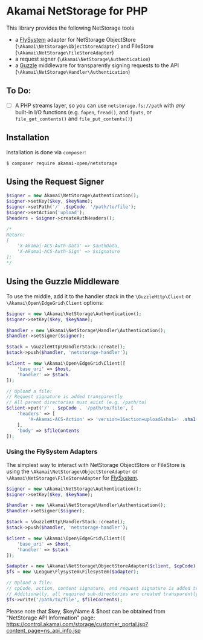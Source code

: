 # Akamai NetStorage for PHP

This library provides the following NetStorage tools
 
- a [FlySystem](http://flysystem.thephpleague.com) adapter for NetStorage ObjectStore (`\Akamai\NetStorage\ObjectStoreAdapter`) and FileStore (`\Akamai\NetStorage\FileStoreAdapter`)
- a request signer (`\Akamai\NetStorage\Authentication`)
- a [Guzzle](http://guzzlephp.org) middleware for transparently signing requests to the API (`\Akamai\NetStorage\Handler\Authentication`)

## To Do:

- [ ] A PHP streams layer, so you can use `netstorage.fs://path` with _any_ built-in I/O functions (e.g. `fopen`, `fread()`, and `fputs`, or `file_get_contents()` and `file_put_contents()`)

## Installation

Installation is done via `composer`:

```
$ composer require akamai-open/netstorage
```

## Using the Request Signer

```php
$signer = new Akamai\NetStorage\Authentication();
$signer->setKey($key, $keyName);
$signer->setPath('/' .$cpCode. '/path/to/file');
$signer->setAction('upload');
$headers = $signer->createAuthHeaders();

/*
Return:
[
    'X-Akamai-ACS-Auth-Data' => $authData,
    'X-Akamai-ACS-Auth-Sign' => $signature
];
*/
```

## Using the Guzzle Middleware

To use the middle, add it to the handler stack in the `\GuzzleHttp\Client` or `\Akamai\Open\EdgeGrid\Client` options:

```php
$signer = new \Akamai\NetStorage\Authentication();
$signer->setKey($key, $keyName);

$handler = new \Akamai\NetStorage\Handler\Authentication();
$handler->setSigner($signer);

$stack = \GuzzleHttp\HandlerStack::create();
$stack->push($handler, 'netstorage-handler');

$client = new \Akamai\Open\EdgeGrid\Client([
    'base_uri' => $host,
    'handler' => $stack
]);

// Upload a file:
// Request signature is added transparently
// All parent directories must exist (e.g. /path/to)
$client->put('/' . $cpCode . '/path/to/file', [
    'headers' => [
        'X-Akamai-ACS-Action' => 'version=1&action=upload&sha1=' .sha1($fileContents)
    ],
    'body' => $fileContents
]);
```

### Using the FlySystem Adapters

The simplest way to interact with NetStorage ObjectStore or FileStore is using the `\Akamai\NetStorage\ObjectStoreAdapter` or `\Akamai\NetStorage\FileStoreAdapter` for [FlySystem](http://flysystem.thephpleague.com).

```php
$signer = new \Akamai\NetStorage\Authentication();
$signer->setKey($key, $keyName);

$handler = new \Akamai\NetStorage\Handler\Authentication();
$handler->setSigner($signer);

$stack = \GuzzleHttp\HandlerStack::create();
$stack->push($handler, 'netstorage-handler');

$client = new \Akamai\Open\EdgeGrid\Client([
    'base_uri' => $host,
    'handler' => $stack
]);

$adapter = new \Akamai\NetStorage\ObjectStoreAdapter($client, $cpCode);
$fs = new \League\Flysystem\Filesystem($adapter);

// Upload a file:
// cpCode, action, content signature, and request signature is added transparently
// Additionally, all required sub-directories are created transparently
$fs->write('/path/to/file', $fileContents);
```

Please note that $key, $keyName & $host can be obtained from "NetStorage API Information" page:
https://control.akamai.com/storage/customer_portal.jsp?content_page=ns_api_info.jsp
